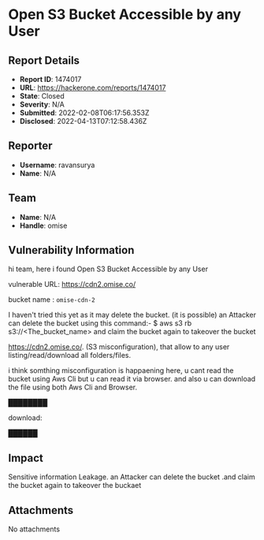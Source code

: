 # Open S3 Bucket Accessible by any  User

## Report Details
- **Report ID**: 1474017
- **URL**: https://hackerone.com/reports/1474017
- **State**: Closed
- **Severity**: N/A
- **Submitted**: 2022-02-08T06:17:56.353Z
- **Disclosed**: 2022-04-13T07:12:58.436Z

## Reporter
- **Username**: ravansurya
- **Name**: N/A

## Team
- **Name**: N/A
- **Handle**: omise

## Vulnerability Information
hi team,
here i found Open S3 Bucket Accessible by any  User

vulnerable URL:
https://cdn2.omise.co/

bucket name  : `omise-cdn-2`

I haven't tried this yet as it may delete the bucket. (it is possible)
an Attacker can delete the bucket using this command:-
$ aws s3 rb s3://<The_bucket_name>
and claim the bucket again to takeover the bucket 

https://cdn2.omise.co/. (S3 misconfiguration), that allow to any user listing/read/download all folders/files.



i think somthing misconfiguration is happaening here, u cant read the bucket using Aws Cli but u can read it via browser.
and also u can download the file using both Aws Cli and Browser.

████████

download:

██████

## Impact

Sensitive information Leakage.
an Attacker can delete the bucket .and claim the bucket again to takeover the buckaet

## Attachments
No attachments
